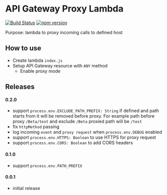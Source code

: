 # API Gateway Proxy Lambda

[![Build Status](https://travis-ci.org/terma/api-gateway-proxy-lambda.svg?branch=master)](https://travis-ci.org/terma/api-gateway-proxy-lambda)
[![npm version](https://badge.fury.io/js/api-gateway-proxy-lambda.svg)](https://badge.fury.io/js/api-gateway-proxy-lambda)

Purpose: lambda to proxy incoming calls to defined host

## How to use

* Create lambda ```index.js```
* Setup API Gateway resource with ```ANY``` method
  * Enable proxy mode
  
## Releases

#### 0.2.0 
- support ```process.env.EXCLUDE_PATH_PREFIX: String``` if defined and path starts from it will be removed before proxy. For example path before proxy ```/Beta/test``` and exclude ```/Beta``` proxied path will be ```/test```
- fix ```httpMethod``` passing
- log incoming ```event``` and ```proxy request``` when ```process.env.DEBUG``` enabled
- support ```process.env.HTTPS: Boolean``` to use HTTPS for proxy request
- support ```process.env.CORS: Boolean``` to add CORS headers

#### 0.1.0 
- support ```process.env.PATH_PREFIX```

#### 0.0.1 
- initial release  
  